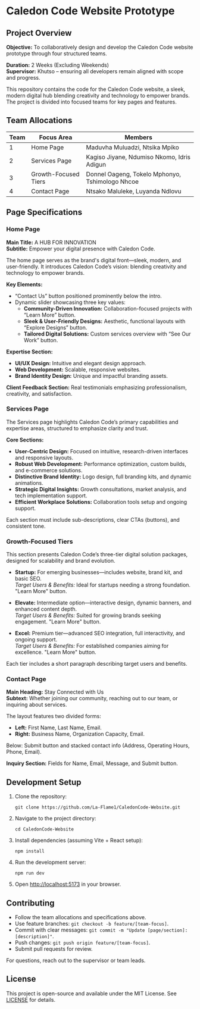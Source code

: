 # Caledon Code Website Prototype

## Project Overview
**Objective:** To collaboratively design and develop the Caledon Code website prototype through four structured teams.

**Duration:** 2 Weeks (Excluding Weekends)  
**Supervisor:** Khutso – ensuring all developers remain aligned with scope and progress.

This repository contains the code for the Caledon Code website, a sleek, modern digital hub blending creativity and technology to empower brands. The project is divided into focused teams for key pages and features.

## Team Allocations

| Team | Focus Area          | Members                          |
|------|---------------------|----------------------------------|
| 1    | Home Page           | Maduvha Muluadzi, Ntsika Mpiko   |
| 2    | Services Page       | Kagiso Jiyane, Ndumiso Nkomo, Idris Adigun |
| 3    | Growth-Focused Tiers| Donnel Oageng, Tokelo Mphonyo, Tshimologo Nhcoe |
| 4    | Contact Page        | Ntsako Maluleke, Luyanda Ndlovu  |

## Page Specifications

### Home Page
**Main Title:** A HUB FOR INNOVATION  
**Subtitle:** Empower your digital presence with Caledon Code.

The home page serves as the brand's digital front—sleek, modern, and user-friendly. It introduces Caledon Code’s vision: blending creativity and technology to empower brands.

**Key Elements:**
- “Contact Us” button positioned prominently below the intro.
- Dynamic slider showcasing three key values:
  - **Community-Driven Innovation:** Collaboration-focused projects with “Learn More” button.
  - **Sleek & User-Friendly Designs:** Aesthetic, functional layouts with “Explore Designs” button.
  - **Tailored Digital Solutions:** Custom services overview with “See Our Work” button.

**Expertise Section:**
- **UI/UX Design:** Intuitive and elegant design approach.
- **Web Development:** Scalable, responsive websites.
- **Brand Identity Design:** Unique and impactful branding assets.

**Client Feedback Section:** Real testimonials emphasizing professionalism, creativity, and satisfaction.

### Services Page
The Services page highlights Caledon Code’s primary capabilities and expertise areas, structured to emphasize clarity and trust.

**Core Sections:**
- **User-Centric Design:** Focused on intuitive, research-driven interfaces and responsive layouts.
- **Robust Web Development:** Performance optimization, custom builds, and e-commerce solutions.
- **Distinctive Brand Identity:** Logo design, full branding kits, and dynamic animations.
- **Strategic Digital Insights:** Growth consultations, market analysis, and tech implementation support.
- **Efficient Workplace Solutions:** Collaboration tools setup and ongoing support.

Each section must include sub-descriptions, clear CTAs (buttons), and consistent tone.

### Growth-Focused Tiers
This section presents Caledon Code’s three-tier digital solution packages, designed for scalability and brand evolution.

- **Startup:** For emerging businesses—includes website, brand kit, and basic SEO.  
  *Target Users & Benefits:* Ideal for startups needing a strong foundation. "Learn More" button.
  
- **Elevate:** Intermediate option—interactive design, dynamic banners, and enhanced content depth.  
  *Target Users & Benefits:* Suited for growing brands seeking engagement. "Learn More" button.
  
- **Excel:** Premium tier—advanced SEO integration, full interactivity, and ongoing support.  
  *Target Users & Benefits:* For established companies aiming for excellence. "Learn More" button.

Each tier includes a short paragraph describing target users and benefits.

### Contact Page
**Main Heading:** Stay Connected with Us  
**Subtext:** Whether joining our community, reaching out to our team, or inquiring about services.

The layout features two divided forms:
- **Left:** First Name, Last Name, Email.
- **Right:** Business Name, Organization Capacity, Email.

Below: Submit button and stacked contact info (Address, Operating Hours, Phone, Email).

**Inquiry Section:** Fields for Name, Email, Message, and Submit button.

## Development Setup
1. Clone the repository:  
   ```
   git clone https://github.com/La-Flame1/CaledonCode-Website.git
   ```
2. Navigate to the project directory:  
   ```
   cd CaledonCode-Website
   ```
3. Install dependencies (assuming Vite + React setup):  
   ```
   npm install
   ```
4. Run the development server:  
   ```
   npm run dev
   ```
5. Open [http://localhost:5173](http://localhost:5173) in your browser.

## Contributing
- Follow the team allocations and specifications above.
- Use feature branches: `git checkout -b feature/[team-focus]`.
- Commit with clear messages: `git commit -m "Update [page/section]: [description]"`.
- Push changes: `git push origin feature/[team-focus]`.
- Submit pull requests for review.

For questions, reach out to the supervisor or team leads.

## License
This project is open-source and available under the MIT License. See [LICENSE](LICENSE) for details.